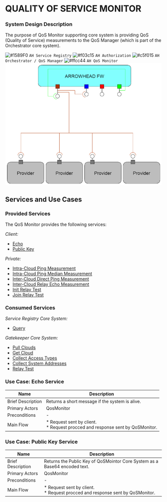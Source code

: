 # QUALITY OF SERVICE MONITOR
### System Design Description

The purpose of QoS Monitor supporting core system is providing QoS (Quality of Service) measurements to the QoS Manager (which is part of the Orchestrator core system).

![#1589F0](https://placehold.it/15/1589F0/000000?text=+) `AH Service Registry`
![#f03c15](https://placehold.it/15/f03c15/000000?text=+) `AH Authorization` 
![#c5f015](https://placehold.it/15/c5f015/000000?text=+) `AH Orchestrator / QoS Manager`
![#ffcc44](https://placehold.it/15/a33c00/000000?text=+) `AH QoS Monitor`
![Alt text](figures/overview.png)

## Services and Use Cases
### Provided Services

The QoS Monitor provides the following services:

_Client:_

* [Echo](#echo_service_use_case)
* [Public Key](#public_key_service_use_case)

_Private:_

* [Intra-Cloud Ping Measurement](todo)
* [Intra-Cloud Ping Median Measurement](todo)
* [Inter-Cloud Direct Ping Measurement](todo)
* [Inter-Cloud Relay Echo Measurement](todo)
* [Init Relay Test](todo)
* [Join Relay Test](todo)

### Consumed Services

_Service Registry Core System:_

* [Query](todo)

_Gatekeeper Core System:_

* [Pull Clouds](todo)
* [Get Cloud](todo)
* [Collect Access Types](todo)
* [Collect System Addresses](todo)
* [Relay Test](todo)

### Use Case: Echo Service <a name="echo_service_use_case" />

| Name | Description |
| ---- | --------- |
| Brief Description | Returns a short message if the system is alive. |
| Primary Actors | QosMonitor |
| Preconditions | - |
|Main Flow| * Request sent by client. <br/>* Request procced and response sent by QoSMonitor. |

### Use Case: Public Key Service <a name="public_key_service_use_case" />

| Name | Description |
| ---- | --------- |
| Brief Description | Returns the Public Key of QoSMointor Core System as a Base64 encoded text. |
| Primary Actors | QosMonitor |
| Preconditions | - |
|Main Flow| * Request sent by client. <br/>* Request procced and response sent by QoSMonitor. |


